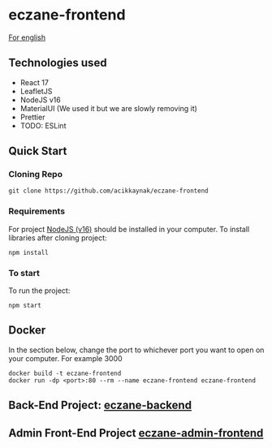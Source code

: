 # eczane-frontend
[For english](README_ENG.md)

## Technologies used
- React 17
- LeafletJS
- NodeJS v16
- MaterialUI (We used it but we are slowly removing it)
- Prettier
- TODO: ESLint

## Quick Start
### Cloning Repo

```
git clone https://github.com/acikkaynak/eczane-frontend
```

### Requirements
For project [NodeJS (v16)](https://nodejs.org/en/download/) should be installed in your computer.
To install libraries after cloning project:

```
npm install
```

### To start
To run the project:

```
npm start
```

## Docker
In the section below, change the port to whichever port you want to open on your computer. For example 3000

```
docker build -t eczane-frontend
docker run -dp <port>:80 --rm --name eczane-frontend eczane-frontend
```

## Back-End Project: [eczane-backend](https://github.com/acikkaynak/eczane-backend)
## Admin Front-End Project [eczane-admin-frontend](https://github.com/acikkaynak/eczane-admin-frontend)

